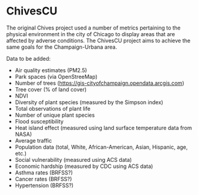 # ChivesCU
The original Chives project used a number of metrics pertaining to the physical environment in the city of Chicago to display areas that are affected by adverse conditions. The ChivesCU project aims to achieve the same goals for the Champaign-Urbana area.

Data to be added:
- Air quality estimates (PM2.5)
- Park spaces (via OpenStreeMap)
- Number of trees (https://gis-cityofchampaign.opendata.arcgis.com)
- Tree cover (% of land cover)
- NDVI 
- Diversity of plant species (measured by the Simpson index)
- Total observations of plant life
- Number of unique plant species
- Flood susceptibility
- Heat island effect (measured using land surface temperature data from NASA)
- Average traffic 
- Population data (total, White, African-American, Asian, Hispanic, age, etc.)
- Social vulnerability (measured using ACS data)
- Economic hardship (measured by CDC using ACS data)
- Asthma rates (BRFSS?)
- Cancer rates (BRFSS?)
- Hypertension (BRFSS?)


